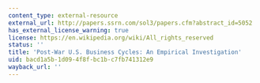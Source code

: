 ```yaml
---
content_type: external-resource
external_url: http://papers.ssrn.com/sol3/papers.cfm?abstract_id=5052
has_external_license_warning: true
license: https://en.wikipedia.org/wiki/All_rights_reserved
status: ''
title: 'Post-War U.S. Business Cycles: An Empirical Investigation'
uid: bacd1a5b-1d09-4f8f-bc1b-c7fb741312e9
wayback_url: ''
---
```

